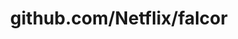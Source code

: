 ---
layout: post
title: github.com/Netflix/falcor
categories: link
tags: [انگلیسی, گیت‌هاب, برنامه‌نویسی]
---